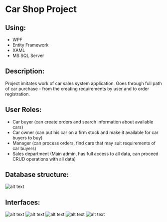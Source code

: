 # Car Shop Project
## Using:
- WPF
- Entity Framework
- XAML
- MS SQL Server
## Description: 
Project imitates work of car sales system application. Goes through full path of car purchase - from the creating requirements by user and to order registration.
## User Roles:
- Car buyer (can create orders and search information about available cars)
- Car owner (can put his car on a firm stock and make it available for car buyers to buy)
- Manager   (can process orders, find cars that may suit requirements of car buyers)
- Sales department (Main admin, has full access to all data, can proceed CRUD operations with all data)

## Database structure:
 ![alt text](https://i.imgur.com/eF59Ql6.png)

## Interfaces: 
 ![alt text](https://i.imgur.com/8vkmfhA.png)
 ![alt text](https://i.imgur.com/r0QaKnz.png)
 ![alt text](https://i.imgur.com/jsmdAhD.png)
 ![alt text](https://i.imgur.com/2UIoHOX.png)
 ![alt text](https://i.imgur.com/ecU7qwU.png)
